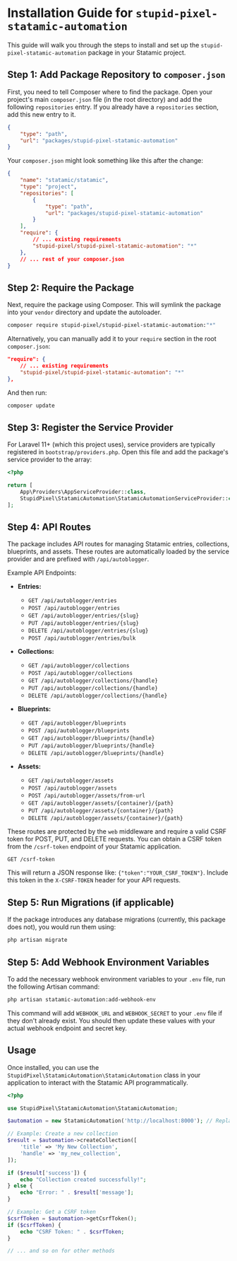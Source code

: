 # Installation Guide for `stupid-pixel-statamic-automation`

This guide will walk you through the steps to install and set up the `stupid-pixel-statamic-automation` package in your Statamic project.

## Step 1: Add Package Repository to `composer.json`

First, you need to tell Composer where to find the package. Open your project's main `composer.json` file (in the root directory) and add the following `repositories` entry. If you already have a `repositories` section, add this new entry to it.

```json
{
    "type": "path",
    "url": "packages/stupid-pixel-statamic-automation"
}
```

Your `composer.json` might look something like this after the change:

```json
{
    "name": "statamic/statamic",
    "type": "project",
    "repositories": [
        {
            "type": "path",
            "url": "packages/stupid-pixel-statamic-automation"
        }
    ],
    "require": {
        // ... existing requirements
        "stupid-pixel/stupid-pixel-statamic-automation": "*"
    },
    // ... rest of your composer.json
}
```

## Step 2: Require the Package

Next, require the package using Composer. This will symlink the package into your `vendor` directory and update the autoloader.

```bash
composer require stupid-pixel/stupid-pixel-statamic-automation:"*"
```

Alternatively, you can manually add it to your `require` section in the root `composer.json`:

```json
"require": {
    // ... existing requirements
    "stupid-pixel/stupid-pixel-statamic-automation": "*"
},
```

And then run:

```bash
composer update
```

## Step 3: Register the Service Provider

For Laravel 11+ (which this project uses), service providers are typically registered in `bootstrap/providers.php`. Open this file and add the package's service provider to the array:

```php
<?php

return [
    App\Providers\AppServiceProvider::class,
    StupidPixel\StatamicAutomation\StatamicAutomationServiceProvider::class,
];
```

## Step 4: API Routes

The package includes API routes for managing Statamic entries, collections, blueprints, and assets. These routes are automatically loaded by the service provider and are prefixed with `/api/autoblogger`.

Example API Endpoints:

-   **Entries:**
    -   `GET /api/autoblogger/entries`
    -   `POST /api/autoblogger/entries`
    -   `GET /api/autoblogger/entries/{slug}`
    -   `PUT /api/autoblogger/entries/{slug}`
    -   `DELETE /api/autoblogger/entries/{slug}`
    -   `POST /api/autoblogger/entries/bulk`

-   **Collections:**
    -   `GET /api/autoblogger/collections`
    -   `POST /api/autoblogger/collections`
    -   `GET /api/autoblogger/collections/{handle}`
    -   `PUT /api/autoblogger/collections/{handle}`
    -   `DELETE /api/autoblogger/collections/{handle}`

-   **Blueprints:**
    -   `GET /api/autoblogger/blueprints`
    -   `POST /api/autoblogger/blueprints`
    -   `GET /api/autoblogger/blueprints/{handle}`
    -   `PUT /api/autoblogger/blueprints/{handle}`
    -   `DELETE /api/autoblogger/blueprints/{handle}`

-   **Assets:**
    -   `GET /api/autoblogger/assets`
    -   `POST /api/autoblogger/assets`
    -   `POST /api/autoblogger/assets/from-url`
    -   `GET /api/autoblogger/assets/{container}/{path}`
    -   `PUT /api/autoblogger/assets/{container}/{path}`
    -   `DELETE /api/autoblogger/assets/{container}/{path}`

These routes are protected by the `web` middleware and require a valid CSRF token for POST, PUT, and DELETE requests. You can obtain a CSRF token from the `/csrf-token` endpoint of your Statamic application.

```
GET /csrf-token
```

This will return a JSON response like: `{"token":"YOUR_CSRF_TOKEN"}`. Include this token in the `X-CSRF-TOKEN` header for your API requests.

## Step 5: Run Migrations (if applicable)

If the package introduces any database migrations (currently, this package does not), you would run them using:

```bash
php artisan migrate
```

## Step 5: Add Webhook Environment Variables

To add the necessary webhook environment variables to your `.env` file, run the following Artisan command:

```bash
php artisan statamic-automation:add-webhook-env
```

This command will add `WEBHOOK_URL` and `WEBHOOK_SECRET` to your `.env` file if they don't already exist. You should then update these values with your actual webhook endpoint and secret key.

## Usage

Once installed, you can use the `StupidPixel\StatamicAutomation\StatamicAutomation` class in your application to interact with the Statamic API programmatically.

```php
<?php

use StupidPixel\StatamicAutomation\StatamicAutomation;

$automation = new StatamicAutomation('http://localhost:8000'); // Replace with your Statamic URL

// Example: Create a new collection
$result = $automation->createCollection([
    'title' => 'My New Collection',
    'handle' => 'my_new_collection',
]);

if ($result['success']) {
    echo "Collection created successfully!";
} else {
    echo "Error: " . $result['message'];
}

// Example: Get a CSRF token
$csrfToken = $automation->getCsrfToken();
if ($csrfToken) {
    echo "CSRF Token: " . $csrfToken;
}

// ... and so on for other methods

```
